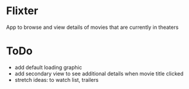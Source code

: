 # Flixter
App to browse and view details of movies that are currently in theaters

# ToDo
- add default loading graphic
- add secondary view to see additional details when movie title clicked
- stretch ideas: to watch list, trailers
